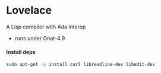# Lovelace
A Lisp compiler with Ada interop

- runs under Gnat-4.9

#### Install deps

```bash
sudo apt-get -y install curl libreadline-dev libedit-dev
```
